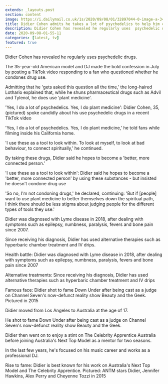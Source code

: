 ```yaml
---
extends: _layouts.post
section: content
image: https://i.dailymail.co.uk/1s/2020/09/08/01/32897044-0-image-a-34_1599525170963.jpg 
title: Didier Cohen admits he takes a lot of psychedelics to help him connect spiritually 
description: Didier Cohen has revealed he regularly uses  psychedelic drugs.  
date: 2020-09-08-01-55-11 
categories: [latest, tv] 
featured: true 
--- 
```

Didier Cohen has revealed he regularly uses psychedelic drugs. 

The 35-year-old American model and DJ made the bold confession in July by posting a TikTok video responding to a fan who questioned whether he condones drug use. 

Admitting that he 'gets asked this question all the time,' the long-haired Lothario explained that, while he shuns pharmaceutical drugs such as Advil and Tylenol, he does use 'plant medicine'.   

'Yes, I do a lot of psychedelics. Yes, I do plant medicine': Didier Cohen, 35, (pictured) spoke candidly about his use psychedelic drugs in a recent TikTok video  

'Yes, I do a lot of psychedelics. Yes, I do plant medicine,' he told fans while filming inside his California home.  

'I use these as a tool to look within. To look at myself, to look at bad behaviour, to connect spiritually,' he continued. 

By taking these drugs, Didier said he hopes to become a 'better, more connected person.'   

'I use these as a tool to look within': Didier said he hopes to become a 'better, more connected person' by using these substances - but insisted he doesn't condone drug use 

'So no, I'm not condoning drugs,' he declared, continuing: 'But if [people] want to use plant medicine to better themselves down the spiritual path, I think there should be less stigma about judging people for the different types of tools they use.' 

Didier was diagnosed with Lyme disease in 2018, after dealing with symptoms such as epilepsy, numbness, paralysis, fevers and bone pain since 2007. 

Since receiving his diagnosis, Didier has used alternative therapies such as hyperbaric chamber treatment and IV drips. 

Health battle: Didier was diagnosed with Lyme disease in 2018, after dealing with symptoms such as epilepsy, numbness, paralysis, fevers and bone pain since 2007

Alternative treatments: Since receiving his diagnosis, Didier has used alternative therapies such as hyperbaric chamber treatment and IV drips 

Famous face: Didier shot to fame Down Under after being cast as a judge on Channel Seven's now-defunct reality show Beauty and the Geek. Pictured in 2015

Didier moved from Los Angeles to Australia at the age of 17. 

He shot to fame Down Under after being cast as a judge on Channel Seven's now-defunct reality show Beauty and the Geek.

Didier then went on to enjoy a stint on The Celebrity Apprentice Australia before joining Australia's Next Top Model as a mentor for two seasons.

In the last few years, he's focused on his music career and works as a professional DJ.  

Rise to fame: Didier is best known for his work on Australia's Next Top Model and The Celebrity Apprentice. Pictured: ANTM stars Didier, Jennifer Hawkins, Alex Perry and Cheyenne Tozzi in 2015 

